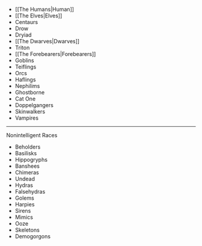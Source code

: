 - [[The Humans|Human]]
- [[The Elves|Elves]]
- Centaurs
- Drow
- Dryiad
- [[The Dwarves|Dwarves]]
- Triton
- [[The Forebearers|Forebearers]]
- Goblins
- Teiflings
- Orcs
- Haflings
- Nephilims
- Ghostborne
- Cat One
- Doppelgangers
- Skinwalkers
- Vampires
-----------------------------------------------------------------------
Nonintelligent Races
- Beholders
- Basilisks
- Hippogryphs
- Banshees
- Chimeras
- Undead
- Hydras
- Falsehydras
- Golems
- Harpies
- Sirens
- Mimics
- Ooze
- Skeletons
- Demogorgons